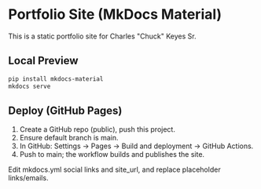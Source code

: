 # Portfolio Site (MkDocs Material)

This is a static portfolio site for Charles "Chuck" Keyes Sr.

## Local Preview
```bash
pip install mkdocs-material
mkdocs serve
```

## Deploy (GitHub Pages)
1. Create a GitHub repo (public), push this project.
2. Ensure default branch is main.
3. In GitHub: Settings -> Pages -> Build and deployment -> GitHub Actions.
4. Push to main; the workflow builds and publishes the site.

Edit mkdocs.yml social links and site_url, and replace placeholder links/emails.